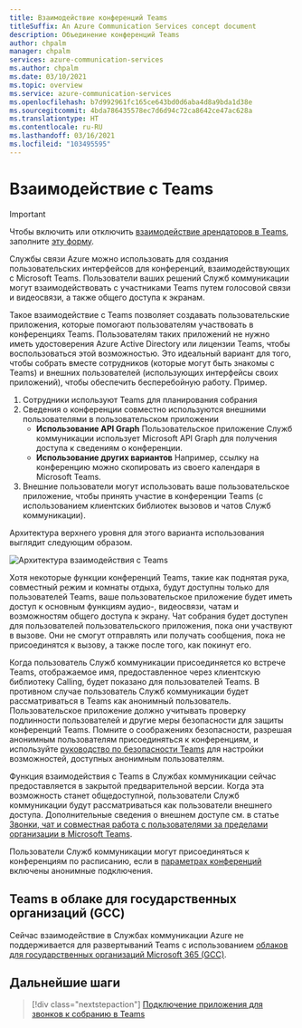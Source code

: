 ```yaml
---
title: Взаимодействие конференций Teams
titleSuffix: An Azure Communication Services concept document
description: Объединение конференций Teams
author: chpalm
manager: chpalm
services: azure-communication-services
ms.author: chpalm
ms.date: 03/10/2021
ms.topic: overview
ms.service: azure-communication-services
ms.openlocfilehash: b7d992961fc165ce643bd0d6aba4d8a9bda1d38e
ms.sourcegitcommit: 4bda786435578ec7d6d94c72ca8642ce47ac628a
ms.translationtype: HT
ms.contentlocale: ru-RU
ms.lasthandoff: 03/16/2021
ms.locfileid: "103495595"
---
```

# <a name="teams-interoperability"></a>Взаимодействие с Teams

> [!IMPORTANT]
> Чтобы включить или отключить [взаимодействие арендаторов в Teams](../concepts/teams-interop.md), заполните [эту форму](https://forms.office.com/Pages/ResponsePage.aspx?id=v4j5cvGGr0GRqy180BHbR21ouQM6BHtHiripswZoZsdURDQ5SUNQTElKR0VZU0VUU1hMOTBBMVhESS4u).

Службы связи Azure можно использовать для создания пользовательских интерфейсов для конференций, взаимодействующих с Microsoft Teams. Пользователи ваших решений Служб коммуникации могут взаимодействовать с участниками Teams путем голосовой связи и видеосвязи, а также общего доступа к экранам.

Такое взаимодействие с Teams позволяет создавать пользовательские приложения, которые помогают пользователям участвовать в конференциях Teams. Пользователям таких приложений не нужно иметь удостоверения Azure Active Directory или лицензии Teams, чтобы воспользоваться этой возможностью. Это идеальный вариант для того, чтобы собрать вместе сотрудников (которые могут быть знакомы с Teams) и внешних пользователей (использующих интерфейсы своих приложений), чтобы обеспечить бесперебойную работу. Пример.

1. Сотрудники используют Teams для планирования собрания 
1. Сведения о конференции совместно используются внешними пользователями в пользовательском приложении
   * **Использование API Graph** Пользовательское приложение Служб коммуникации использует Microsoft API Graph для получения доступа к сведениям о конференции. 
   * **Использование других вариантов** Например, ссылку на конференцию можно скопировать из своего календаря в Microsoft Teams.
1. Внешние пользователи могут использовать ваше пользовательское приложение, чтобы принять участие в конференции Teams (с использованием клиентских библиотек вызовов и чатов Служб коммуникации).

Архитектура верхнего уровня для этого варианта использования выглядит следующим образом. 

![Архитектура взаимодействия с Teams](./media/call-flows/teams-interop.png)

Хотя некоторые функции конференций Teams, такие как поднятая рука, совместный режим и комнаты отдыха, будут доступны только для пользователей Teams, ваше пользовательское приложение будет иметь доступ к основным функциям аудио-, видеосвязи, чатам и возможностям общего доступа к экрану. Чат собрания будет доступен для пользователей пользовательского приложения, пока они участвуют в вызове. Они не смогут отправлять или получать сообщения, пока не присоединятся к вызову, а также после того, как покинут его. 

Когда пользователь Служб коммуникации присоединяется ко встрече Teams, отображаемое имя, предоставленное через клиентскую библиотеку Calling, будет показано для пользователей Teams. В противном случае пользователь Служб коммуникации будет рассматриваться в Teams как анонимный пользователь.  Пользовательское приложение должно учитывать проверку подлинности пользователей и другие меры безопасности для защиты конференций Teams. Помните о соображениях безопасности, разрешая анонимным пользователям присоединяться к конференциям, и используйте [руководство по безопасности Teams](/microsoftteams/teams-security-guide#addressing-threats-to-teams-meetings) для настройки возможностей, доступных анонимным пользователям.

Функция взаимодействия с Teams в Службах коммуникации сейчас предоставляется в закрытой предварительной версии. Когда эта возможность станет общедоступной, пользователи Служб коммуникации будут рассматриваться как пользователи внешнего доступа. Дополнительные сведения о внешнем доступе см. в статье [Звонки, чат и совместная работа с пользователями за пределами организации в Microsoft Teams](/microsoftteams/communicate-with-users-from-other-organizations).

Пользователи Служб коммуникации могут присоединяться к конференциям по расписанию, если в [параметрах конференций](/microsoftteams/meeting-settings-in-teams) включены анонимные подключения.

## <a name="teams-in-government-clouds-gcc"></a>Teams в облаке для государственных организаций (GCC)
Сейчас взаимодействие в Службах коммуникации Azure не поддерживается для развертываний Teams с использованием [облаков для государственных организаций Microsoft 365 (GCC)](/MicrosoftTeams/plan-for-government-gcc). 

## <a name="next-steps"></a>Дальнейшие шаги

> [!div class="nextstepaction"]
> [Подключение приложения для звонков к собранию в Teams](../quickstarts/voice-video-calling/get-started-teams-interop.md)